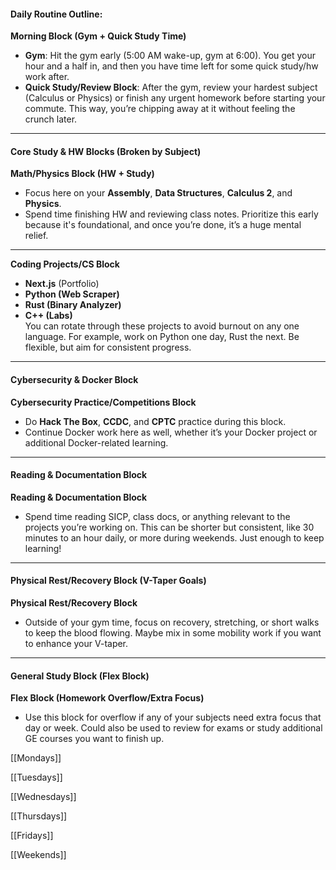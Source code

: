 #### **Daily Routine Outline:**

**Morning Block (Gym + Quick Study Time)**

- **Gym**: Hit the gym early (5:00 AM wake-up, gym at 6:00). You get your hour and a half in, and then you have time left for some quick study/hw work after.
- **Quick Study/Review Block**: After the gym, review your hardest subject (Calculus or Physics) or finish any urgent homework before starting your commute. This way, you’re chipping away at it without feeling the crunch later.

---

#### **Core Study & HW Blocks (Broken by Subject)**

**Math/Physics Block (HW + Study)**

- Focus here on your **Assembly**, **Data Structures**, **Calculus 2**, and **Physics**.
- Spend time finishing HW and reviewing class notes. Prioritize this early because it's foundational, and once you’re done, it’s a huge mental relief.

---

**Coding Projects/CS Block**

- **Next.js** (Portfolio)
- **Python (Web Scraper)**
- **Rust (Binary Analyzer)**
- **C++ (Labs)**  
    You can rotate through these projects to avoid burnout on any one language. For example, work on Python one day, Rust the next. Be flexible, but aim for consistent progress.

---

#### **Cybersecurity & Docker Block**

**Cybersecurity Practice/Competitions Block**

- Do **Hack The Box**, **CCDC**, and **CPTC** practice during this block.
- Continue Docker work here as well, whether it’s your Docker project or additional Docker-related learning.

---

#### **Reading & Documentation Block**

**Reading & Documentation Block**

- Spend time reading SICP, class docs, or anything relevant to the projects you’re working on. This can be shorter but consistent, like 30 minutes to an hour daily, or more during weekends. Just enough to keep learning!

---

#### **Physical Rest/Recovery Block (V-Taper Goals)**

**Physical Rest/Recovery Block**

- Outside of your gym time, focus on recovery, stretching, or short walks to keep the blood flowing. Maybe mix in some mobility work if you want to enhance your V-taper.

---

#### **General Study Block (Flex Block)**

**Flex Block (Homework Overflow/Extra Focus)**

- Use this block for overflow if any of your subjects need extra focus that day or week. Could also be used to review for exams or study additional GE courses you want to finish up.


[[Mondays]]

[[Tuesdays]]

[[Wednesdays]]

[[Thursdays]]


[[Fridays]]

[[Weekends]]

